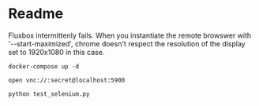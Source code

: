 # Readme

Fluxbox intermittenly fails. When you instantiate the remote browswer with '--start-maximized', chrome doesn't respect the resolution of the display set to 1920x1080 in this case.

```
docker-compose up -d

open vnc://:secret@localhost:5900

python test_selenium.py
```